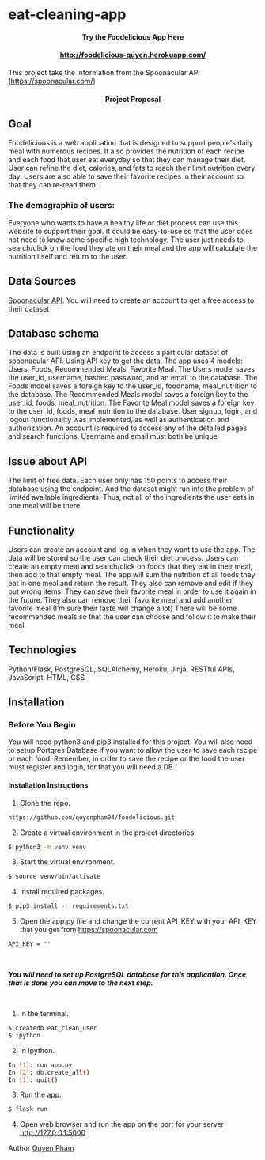 # eat-cleaning-app

#### <div align='center'>Try the Foodelicious App Here</div>
#### <div align='center'>http://foodelicious-quyen.herokuapp.com/</div>

This project take the information from the Spoonacular API (https://spoonacular.com/)

#### <div align='center'> Project Proposal </div>

## Goal
Foodelicious is a web application that is designed to support people's daily meal with numerous recipes. It also provides the nutrition of each recipe and each food that user eat everyday so that they can manage their diet. User can refine the diet, calories, and fats to reach their limit nutrition every day. Users are also able to save their favorite recipes in their account so that they can re-read them.    
### The demographic of users:
Everyone who wants to have a healthy life or diet process can use this website to support their goal. It could be easy-to-use so that the user does not need to know some specific high technology. The user just needs to search/click on the food they ate on their meal and the app will calculate the nutrition itself and return to the user.

## Data Sources
<a>[Spoonacular API](https://spoonacular.com/food-api)</a>. You will need to create an account to get a free access to their dataset

## Database schema
The data is built using an endpoint to access a particular dataset of spoonacular API. Using API key to get the data. 
The app uses 4 models: Users, Foods, Recommended Meals, Favorite Meal. The Users model saves the user_id, username, hashed password, and an email to the database. The Foods model saves a foreign key to the user_id, foodname, meal_nutrition to the database. The Recommended Meals model saves a foreign key to the user_id,  foods, meal_nutrition. The Favorite Meal model saves a foreign key to the user_id, foods, meal_nutrition to the database. 
User signup, login, and logout functionality was implemented, as well as authentication and authorization. An account is required to access any of the detailed pages and search functions. Username and email must both be unique

## Issue about API
The limit of free data. Each user only has 150 points to access their database using the endpoint. And the dataset might run into the problem of limited available ingredients. Thus, not all of the ingredients the user eats in one meal will be there.

## Functionality
Users can create an account and log in when they want to use the app. The data will be stored so the user can check their diet process.
Users can create an empty meal and search/click on foods that they eat in their meal, then add to that empty meal. The app will sum the nutrition of all foods they eat in one meal and return the result. They also can remove and edit if they put wrong items.
They can save their favorite meal in order to use it again in the future.
They also can remove their favorite meal and add another favorite meal (I’m sure their taste will change a lot)
There will be some recommended meals so that the user can choose and follow it to make their meal. 

## Technologies
Python/Flask, PostgreSQL, SQLAlchemy, Heroku, Jinja, RESTful APIs, JavaScript, HTML, CSS

## Installation

### Before You Begin
You will need python3 and pip3 installed for this project. You will also need to setup  Portgres Database if you want to allow the user to save each recipe or each food. Remember, in order to save the recipe or the food the user must register and login, for that you will need a DB.

#### Installation Instructions
1. Clone the repo.
  ```sh
  https://github.com/quyenpham94/foodelicious.git
  ```
2. Create a virtual environment in the project directories.
  ```sh
  $ python3 -m venv venv
  ```
3. Start the virtual environment.
  ```sh
  $ source venv/bin/activate
  ```
4. Install required packages.  
  ```sh
  $ pip3 install -r requirements.txt
  ```
5. Open the app.py file and change the current API_KEY with your API_KEY that you get from https://spoonacular.com
  ```sh
  API_KEY = ""
  ```
<br>

_**You will need to set up PostgreSQL database for this application. Once that is done you can move to the next step.**_

<br>

1. In the terminal.
  ```sh
  $ createdb eat_clean_user
  $ ipython
  ```

2. In Ipython.
  ```sh
  In [1]: run app.py
  In [2]: db.create_all()
  In [1]: quit()
  ```
3. Run the app.
  ```sh
  $ flask run
  ```

4. Open web browser and run the app on the port for your server http://127.0.0.1:5000 

Author <a>[Quyen Pham](https://github.com/quyenpham94)